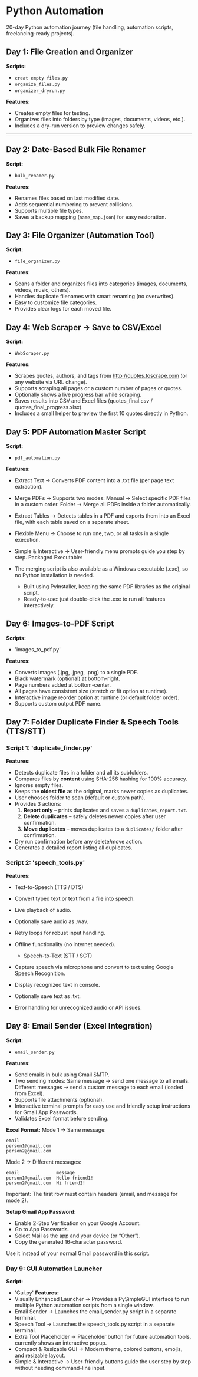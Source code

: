 # Python Automation
20-day Python automation journey (file handling, automation scripts, freelancing-ready projects).

## Day 1: File Creation and Organizer
**Scripts:**  
- `creat empty files.py`  
- `organize_files.py`  
- `organizer_dryrun.py`  

**Features:**  
- Creates empty files for testing.  
- Organizes files into folders by type (images, documents, videos, etc.).  
- Includes a dry-run version to preview changes safely.

---

## Day 2: Date-Based Bulk File Renamer
**Script:**  
- `bulk_renamer.py`  

**Features:**  
- Renames files based on last modified date.  
- Adds sequential numbering to prevent collisions.  
- Supports multiple file types.  
- Saves a backup mapping (`name_map.json`) for easy restoration.
## Day 3: File Organizer (Automation Tool)
**Script:**
- `file_organizer.py`

**Features:**
- Scans a folder and organizes files into categories (images, documents, videos, music, others).
- Handles duplicate filenames with smart renaming (no overwrites).
- Easy to customize file categories.
- Provides clear logs for each moved file.
## Day 4: Web Scraper → Save to CSV/Excel
**Script:**
- `WebScraper.py`

**Features:**
- Scrapes quotes, authors, and tags from http://quotes.toscrape.com (or any website via URL change).
- Supports scraping all pages or a custom number of pages or quotes.
- Optionally shows a live progress bar while scraping.
- Saves results into CSV and Excel files (quotes_final.csv / quotes_final_progress.xlsx).
- Includes a small helper to preview the first 10 quotes directly in Python.

## Day 5: PDF Automation Master Script
**Script:**
- `pdf_automation.py`

**Features:**
- Extract Text → Converts PDF content into a .txt file (per page text extraction).
- Merge PDFs → Supports two modes:
    Manual → Select specific PDF files in a custom order.
    Folder → Merge all PDFs inside a folder automatically.
- Extract Tables → Detects tables in a PDF and exports them into an Excel file, with each table saved on a separate sheet.
- Flexible Menu → Choose to run one, two, or all tasks in a single execution.
- Simple & Interactive → User-friendly menu prompts guide you step by step.
Packaged Executable:

- The merging script is also available as a Windows executable (.exe), so no Python installation is needed.
    - Built using PyInstaller, keeping the same PDF libraries as the original script.
    - Ready-to-use: just double-click the .exe to run all features interactively.

## Day 6: Images-to-PDF Script 
**Scripts:**
- 'images_to_pdf.py'

**Features:**
- Converts images (.jpg, .jpeg, .png) to a single PDF.
- Black watermark (optional) at bottom-right.
- Page numbers added at bottom-center.
- All pages have consistent size (stretch or fit option at runtime).
- Interactive image reorder option at runtime (or default folder order).
- Supports custom output PDF name.

## Day 7: Folder Duplicate Finder & Speech Tools (TTS/STT)

### Script 1: 'duplicate_finder.py'
**Features:**
- Detects duplicate files in a folder and all its subfolders.
- Compares files by **content** using SHA-256 hashing for 100% accuracy.
- Ignores empty files.
- Keeps the **oldest file** as the original, marks newer copies as duplicates.
- User chooses folder to scan (default or custom path).
- Provides 3 actions:
  1. **Report only** – prints duplicates and saves a `duplicates_report.txt`.
  2. **Delete duplicates** – safely deletes newer copies after user confirmation.
  3. **Move duplicates** – moves duplicates to a `duplicates/` folder after confirmation.
- Dry run confirmation before any delete/move action.
- Generates a detailed report listing all duplicates.

### Script 2: 'speech_tools.py'
**Features:**
  - Text-to-Speech (TTS / DTS)

- Convert typed text or text from a file into speech.
- Live playback of audio.
- Optionally save audio as .wav.
- Retry loops for robust input handling.
- Offline functionality (no internet needed).
  - Speech-to-Text (STT / SCT)

- Capture speech via microphone and convert to text using Google Speech Recognition.
- Display recognized text in console.
- Optionally save text as .txt.
- Error handling for unrecognized audio or API issues.
## Day 8: Email Sender (Excel Integration)

**Script:**
- `email_sender.py`

**Features:**
- Send emails in bulk using Gmail SMTP.
- Two sending modes:
    Same message → send one message to all emails.
    Different messages → send a custom message to each email (loaded from Excel).
- Supports file attachments (optional).
- Interactive terminal prompts for easy use and friendly setup instructions for Gmail App Passwords.
- Validates Excel format before sending.

**Excel Format:**
Mode 1 → Same message:
```plaintext
email
person1@gmail.com
person2@gmail.com
```
Mode 2 → Different messages:
```plaintext
email              message
person1@gmail.com  Hello friend1!
person2@gmail.com  Hi friend2!
```
Important: The first row must contain headers (email, and message for mode 2).

**Setup Gmail App Password:**
- Enable 2-Step Verification on your Google Account.
- Go to  App Passwords.
- Select Mail as the app and your device (or “Other”).
- Copy the generated 16-character password.

Use it instead of your normal Gmail password in this script.
### Day 9: GUI Automation Launcher
**Script:**
- 'Gui.py'
**Features:**
- Visually Enhanced Launcher → Provides a PySimpleGUI interface to run multiple Python automation scripts from a single window.
- Email Sender → Launches the email_sender.py script in a separate terminal.
- Speech Tool → Launches the speech_tools.py script in a separate terminal.
- Extra Tool Placeholder → Placeholder button for future automation tools, currently shows an interactive popup.
- Compact & Resizable GUI → Modern theme, colored buttons, emojis, and resizable layout.
- Simple & Interactive → User-friendly buttons guide the user step by step without needing command-line input.
